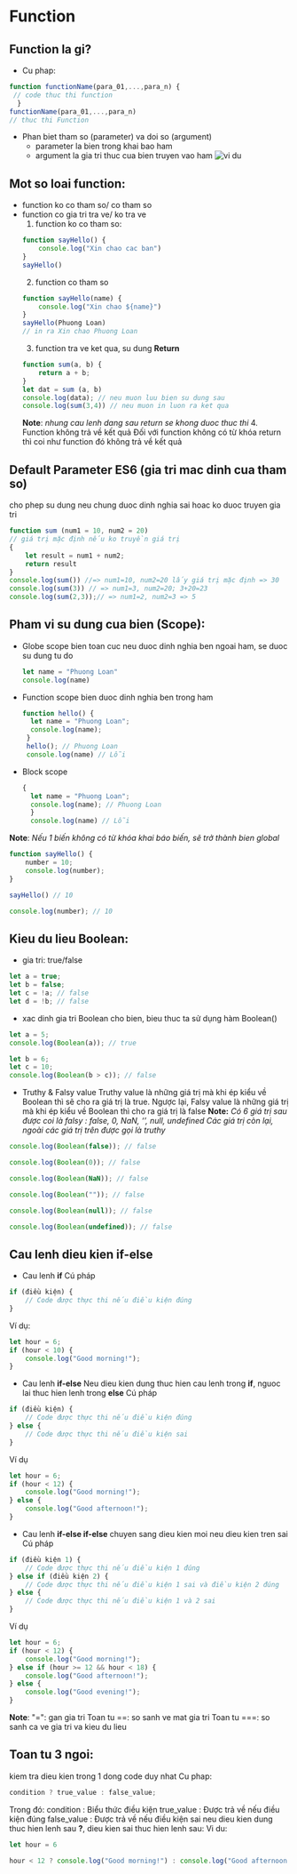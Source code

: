 # Function
## Function la gi?
+ Cu phap:
```js 
function functionName(para_01,...,para_n) {
 // code thuc thi function
  }
functionName(para_01,...,para_n)
// thuc thi Function
```
+ Phan biet tham so (parameter) va doi so (argument)
  + parameter la bien trong khai bao ham
  + argument la gia tri thuc cua bien truyen vao ham
  ![vi du](https://media.techmaster.vn/api/static/9479/DvZgiVPr)

## Mot so loai function:
+ function ko co tham so/ co tham so
+ function co gia tri tra ve/ ko tra ve
  1. function ko co tham so:
   ```js
   function sayHello() {
       console.log("Xin chao cac ban")
   }
   sayHello()
   ```
   2. function co tham so
   ```js
   function sayHello(name) {
       console.log("Xin chao ${name}")
   }
   sayHello(Phuong Loan)
   // in ra Xin chao Phuong Loan
   ```
   3. function tra ve ket qua, su dung **Return**
   ```js
   function sum(a, b) {
       return a + b;
   }
   let dat = sum (a, b)
   console.log(data); // neu muon luu bien su dung sau
   console.log(sum(3,4)) // neu muon in luon ra ket qua
   ```
   **Note**: *nhung cau lenh dang sau return se khong duoc thuc thi*
   4. Function không trả về kết quả
   Đối với function không có từ khóa return thì coi như function đó không trả về kết quả

## Default Parameter ES6 (gia tri mac dinh cua tham so)
cho phep su dung neu chung duoc dinh nghia sai hoac ko duoc truyen gia tri
```js
function sum (num1 = 10, num2 = 20)
// giá trị mặc định nếu ko truyền giá trị
{
    let result = num1 + num2;
    return result
}
console.log(sum()) //=> num1=10, num2=20 lấy giá trị mặc định => 30
console.log(sum(3)) // => num1=3, num2=20; 3+20=23
console.log(sum(2,3));// => num1=2, num2=3 => 5
```
## Pham vi su dung cua bien (Scope):
+ Globe scope
  bien toan cuc neu duoc dinh nghia ben ngoai ham, se duoc su dung tu do
  ```js
  let name = "Phuong Loan"
  console.log(name)
  ```
+ Function scope
  bien duoc dinh nghia ben trong ham
  ```js
  function hello() {
    let name = "Phuong Loan";
    console.log(name);
   }
   hello(); // Phuong Loan
   console.log(name) // Lỗi
   ```
+ Block scope
  ```js
  {
    let name = "Phuong Loan";
    console.log(name); // Phuong Loan
    }
    console.log(name) // Lỗi
    ```
**Note**: *Nếu 1 biến không có từ khóa khai báo biến, sẽ trở thành bien global*
```js
function sayHello() {
    number = 10;
    console.log(number);
}

sayHello() // 10

console.log(number); // 10
```

## Kieu du lieu Boolean:
+ gia tri: true/false
```js
let a = true;
let b = false;
let c = !a; // false
let d = !b; // false
```
+ xac dinh gia tri Boolean cho bien, bieu thuc ta sử dụng hàm Boolean()
```js
let a = 5;
console.log(Boolean(a)); // true

let b = 6;
let c = 10;
console.log(Boolean(b > c)); // false
```
+ Truthy & Falsy value
Truthy value là những giá trị mà khi ép kiểu về Boolean thì sẽ cho ra giá trị là true.
Ngược lại, Falsy value là những giá trị mà khi ép kiểu về Boolean thì cho ra giá trị là false
**Note:**
*Có 6 giá trị sau được coi là falsy : false, 0, NaN, ‘’, null, undefined*
*Các giá trị còn lại, ngoài các giá trị trên được gọi là truthy*
```js
console.log(Boolean(false)); // false

console.log(Boolean(0)); // false

console.log(Boolean(NaN)); // false

console.log(Boolean("")); // false

console.log(Boolean(null)); // false

console.log(Boolean(undefined)); // false
```
## Cau lenh dieu kien if-else
+ Cau lenh **if**
Cú pháp
```js
if (điều kiện) {
    // Code được thực thi nếu điều kiện đúng
}
```

Ví dụ:
```js
let hour = 6;
if (hour < 10) {
    console.log("Good morning!");
}
```
+ Cau lenh **if-else**
Neu dieu kien dung thuc hien cau lenh trong **if**, nguoc lai thuc hien lenh trong **else**
Cú pháp
```js
if (điều kiện) {
    // Code được thực thi nếu điều kiện đúng
} else {
    // Code được thực thi nếu điều kiện sai
}
```
Ví dụ
```js
let hour = 6;
if (hour < 12) {
    console.log("Good morning!");
} else {
    console.log("Good afternoon!");
}
```
+ Cau lenh **if-else if-else**
chuyen sang dieu kien moi neu dieu kien tren sai
Cú pháp
```js
if (điều kiện 1) {
    // Code được thực thi nếu điều kiện 1 đúng
} else if (điều kiện 2) {
    // Code được thực thi nếu điều kiện 1 sai và điều kiện 2 đúng
} else {
    // Code được thực thi nếu điều kiện 1 và 2 sai
}
```
Ví dụ
```js
let hour = 6;
if (hour < 12) {
    console.log("Good morning!");
} else if (hour >= 12 && hour < 18) {
    console.log("Good afternoon!");
} else {
    console.log("Good evening!");
}
```
**Note**: 
"=": gan gia tri
Toan tu ==: so sanh ve mat gia tri
Toan tu ===: so sanh ca ve gia tri va kieu du lieu
## Toan tu 3 ngoi:
kiem tra dieu kien trong 1 dong code duy nhat
Cu phap:
```js
condition ? true_value : false_value;
```
Trong đó:
condition : Biểu thức điều kiện
true_value : Được trả về nếu điều kiện đúng
false_value : Được trả về nếu điều kiện sai
neu dieu kien dung thuc hien lenh sau **?**, dieu kien sai thuc hien lenh sau:
Vi du:
```js
let hour = 6

hour < 12 ? console.log("Good morning!") : console.log("Good afternoon!")
```